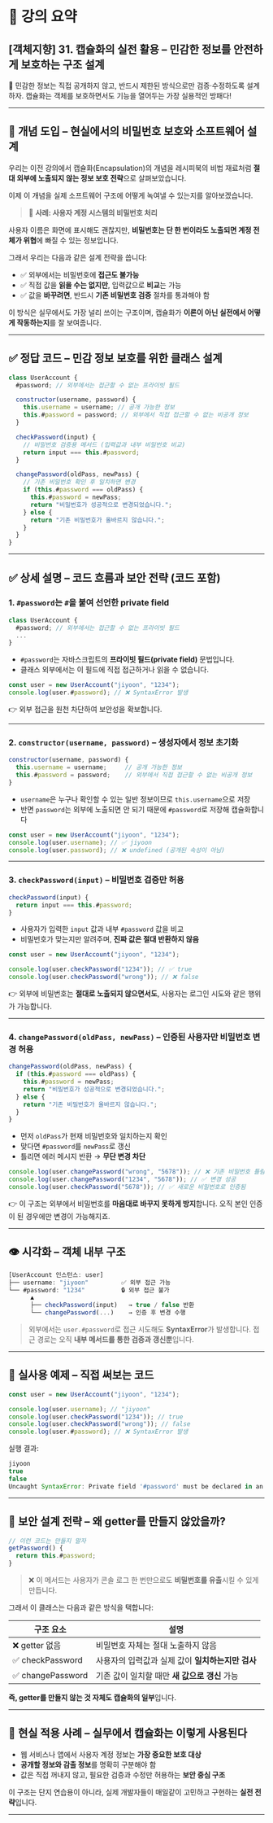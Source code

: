 # 📘 강의 요약

## \[객체지향] 31. 캡슐화의 실전 활용 – 민감한 정보를 안전하게 보호하는 구조 설계

🎯 민감한 정보는 직접 공개하지 않고, 반드시 제한된 방식으로만 검증·수정하도록 설계하자.
캡슐화는 객체를 보호하면서도 기능을 열어두는 가장 실용적인 방패다!

---

## 🧠 개념 도입 – 현실에서의 비밀번호 보호와 소프트웨어 설계

우리는 이전 강의에서 캡슐화(Encapsulation)의 개념을
레시피북의 비법 재료처럼 **절대 외부에 노출되지 않는 정보 보호 전략**으로 살펴보았습니다.

이제 이 개념을 실제 소프트웨어 구조에 어떻게 녹여낼 수 있는지를 알아보겠습니다.

> 🧭 **사례: 사용자 계정 시스템의 비밀번호 처리**

사용자 이름은 화면에 표시해도 괜찮지만,
**비밀번호는 단 한 번이라도 노출되면 계정 전체가 위협**에 빠질 수 있는 정보입니다.

그래서 우리는 다음과 같은 설계 전략을 씁니다:

- ✅ 외부에서는 비밀번호에 **접근도 불가능**
- ✅ 직접 값을 **읽을 수는 없지만**, 입력값으로 **비교**는 가능
- ✅ 값을 **바꾸려면**, 반드시 **기존 비밀번호 검증** 절차를 통과해야 함

이 방식은 실무에서도 가장 널리 쓰이는 구조이며,
캡슐화가 **이론이 아닌 실전에서 어떻게 작동하는지**를 잘 보여줍니다.

---

## ✅ 정답 코드 – 민감 정보 보호를 위한 클래스 설계

```js
class UserAccount {
  #password; // 외부에서는 접근할 수 없는 프라이빗 필드

  constructor(username, password) {
    this.username = username; // 공개 가능한 정보
    this.#password = password; // 외부에서 직접 접근할 수 없는 비공개 정보
  }

  checkPassword(input) {
    // 비밀번호 검증용 메서드 (입력값과 내부 비밀번호 비교)
    return input === this.#password;
  }

  changePassword(oldPass, newPass) {
    // 기존 비밀번호 확인 후 일치하면 변경
    if (this.#password === oldPass) {
      this.#password = newPass;
      return "비밀번호가 성공적으로 변경되었습니다.";
    } else {
      return "기존 비밀번호가 올바르지 않습니다.";
    }
  }
}
```

---

## ✅ 상세 설명 – 코드 흐름과 보안 전략 (코드 포함)

### 1. `#password`는 `#`을 붙여 선언한 **private field**

```js
class UserAccount {
  #password; // 외부에서는 접근할 수 없는 프라이빗 필드
  ...
}
```

- `#password`는 자바스크립트의 **프라이빗 필드(private field)** 문법입니다.
- 클래스 외부에서는 이 필드에 직접 접근하거나 읽을 수 없습니다.

```js
const user = new UserAccount("jiyoon", "1234");
console.log(user.#password); // ❌ SyntaxError 발생
```

👉 외부 접근을 원천 차단하여 보안성을 확보합니다.

---

### 2. `constructor(username, password)` – 생성자에서 정보 초기화

```js
constructor(username, password) {
  this.username = username;     // 공개 가능한 정보
  this.#password = password;    // 외부에서 직접 접근할 수 없는 비공개 정보
}
```

- `username`은 누구나 확인할 수 있는 일반 정보이므로 `this.username`으로 저장
- 반면 `password`는 외부에 노출되면 안 되기 때문에 `#password`로 저장해 캡슐화합니다

```js
const user = new UserAccount("jiyoon", "1234");
console.log(user.username); // ✅ jiyoon
console.log(user.password); // ❌ undefined (공개된 속성이 아님)
```

---

### 3. `checkPassword(input)` – 비밀번호 검증만 허용

```js
checkPassword(input) {
  return input === this.#password;
}
```

- 사용자가 입력한 `input` 값과 내부 `#password` 값을 비교
- 비밀번호가 맞는지만 알려주며, **진짜 값은 절대 반환하지 않음**

```js
const user = new UserAccount("jiyoon", "1234");

console.log(user.checkPassword("1234")); // ✅ true
console.log(user.checkPassword("wrong")); // ❌ false
```

👉 외부에 비밀번호는 **절대로 노출되지 않으면서도**,
사용자는 로그인 시도와 같은 행위가 가능합니다.

---

### 4. `changePassword(oldPass, newPass)` – 인증된 사용자만 비밀번호 변경 허용

```js
changePassword(oldPass, newPass) {
  if (this.#password === oldPass) {
    this.#password = newPass;
    return "비밀번호가 성공적으로 변경되었습니다.";
  } else {
    return "기존 비밀번호가 올바르지 않습니다.";
  }
}
```

- 먼저 `oldPass`가 현재 비밀번호와 일치하는지 확인
- 맞다면 `#password`를 `newPass`로 갱신
- 틀리면 에러 메시지 반환 → **무단 변경 차단**

```js
console.log(user.changePassword("wrong", "5678")); // ❌ 기존 비밀번호 틀림
console.log(user.changePassword("1234", "5678")); // ✅ 변경 성공
console.log(user.checkPassword("5678")); // ✅ 새로운 비밀번호로 인증됨
```

👉 이 구조는 외부에서 비밀번호를 **마음대로 바꾸지 못하게 방지**합니다.
오직 본인 인증이 된 경우에만 변경이 가능해지죠.

---

## 👁️ 시각화 – 객체 내부 구조

```js
[UserAccount 인스턴스: user]
├── username: "jiyoon"         ✅ 외부 접근 가능
└── #password: "1234"          🔒 외부 접근 불가
      ▲
      ├── checkPassword(input)   → true / false 반환
      └── changePassword(...)    → 인증 후 변경 수행
```

> 외부에서는 `user.#password`로 접근 시도해도 **SyntaxError**가 발생합니다.
> 접근 경로는 오직 **내부 메서드를 통한 검증과 갱신뿐**입니다.

---

## 🧪 실사용 예제 – 직접 써보는 코드

```js
const user = new UserAccount("jiyoon", "1234");

console.log(user.username); // "jiyoon"
console.log(user.checkPassword("1234")); // true
console.log(user.checkPassword("wrong")); // false
console.log(user.#password); // ❌ SyntaxError 발생
```

실행 결과:

```js
jiyoon
true
false
Uncaught SyntaxError: Private field '#password' must be declared in an enclosing class
```

---

## 🧠 보안 설계 전략 – 왜 getter를 만들지 않았을까?

```js
// 이런 코드는 만들지 말자
getPassword() {
  return this.#password;
}
```

> ❌ 이 메서드는 사용자가 콘솔 로그 한 번만으로도 **비밀번호를 유출**시킬 수 있게 만듭니다.

그래서 이 클래스는 다음과 같은 방식을 택합니다:

| 구조 요소         | 설명                                              |
| ----------------- | ------------------------------------------------- |
| ❌ getter 없음    | 비밀번호 자체는 절대 노출하지 않음                |
| ✅ checkPassword  | 사용자의 입력값과 실제 값이 **일치하는지만 검사** |
| ✅ changePassword | 기존 값이 일치할 때만 **새 값으로 갱신** 가능     |

**즉, getter를 만들지 않는 것 자체도 캡슐화의 일부**입니다.

---

## 🧭 현실 적용 사례 – 실무에서 캡슐화는 이렇게 사용된다

- 웹 서비스나 앱에서 사용자 계정 정보는 **가장 중요한 보호 대상**
- **공개할 정보와 감출 정보**를 명확히 구분해야 함
- 값은 직접 꺼내지 않고, 필요한 검증과 수정만 허용하는 **보안 중심 구조**

이 구조는 단지 연습용이 아니라,
실제 개발자들이 매일같이 고민하고 구현하는 **실전 전략**입니다.

---
